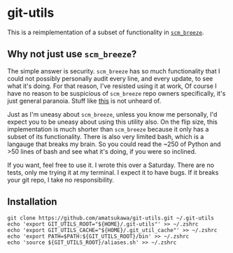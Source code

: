 # git-utils

This is a reimplementation of a subset of functionality in [`scm_breeze`](https://github.com/scmbreeze/scm_breeze).

## Why not just use `scm_breeze`?

The simple answer is security. `scm_breeze` has so much functionality that I could not possibly personally
audit every line, and every update, to see what it's doing. For that reason, I've resisted using it at work,
Of course I have no reason to be suspicious of `scm_breeze` repo owners specifically, it's just general paranoia.
Stuff like [this](https://www.theregister.co.uk/2018/11/26/npm_repo_bitcoin_stealer/) is not unheard of.

Just as I'm uneasy about `scm_breeze`, unless you know me personally, I'd expect you to be uneasy about using
this utility also. On the flip size, this implementation is much shorter than `scm_breeze` because it only has a subset of its functionality. There is also very limited bash, which is a langauge that breaks my brain. So you could read the ~250 of Python and >50 lines of bash and see what it's doing, if you were so inclined.

If you want, feel free to use it. 
I wrote this over a Saturday. There are no tests, only me trying it at my terminal.
I expect it to have bugs. If it breaks your git repo, I take no responsibility.

## Installation

```
git clone https://github.com/amatsukawa/git-utils.git ~/.git-utils
echo 'export GIT_UTILS_ROOT="${HOME}/.git-utils"' >> ~/.zshrc
echo 'export GIT_UTILS_CACHE="${HOME}/.git_util_cache"' >> ~/.zshrc
echo 'export PATH=$PATH:${GIT_UTILS_ROOT}/bin' >> ~/.zshrc
echo 'source ${GIT_UTILS_ROOT}/aliases.sh' >> ~/.zshrc
```


